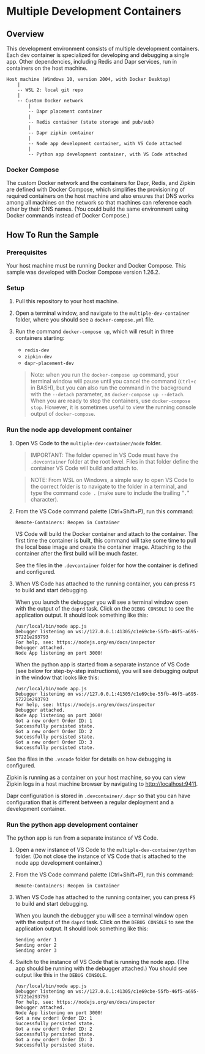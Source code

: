 # Multiple Development Containers

## Overview

This development environment consists of multiple development containers. Each dev container is specialized for developing and debugging a single app. Other dependencies, including Redis and Dapr services, run in containers on the host machine.

```ASCII
Host machine (Windows 10, version 2004, with Docker Desktop)
    |
    -- WSL 2: local git repo
    |
    -- Custom Docker network
        |
        -- Dapr placement container
        |
        -- Redis container (state storage and pub/sub)
        |
        -- Dapr zipkin container
        |
        -- Node app development container, with VS Code attached
        |
        -- Python app development container, with VS Code attached
```

### Docker Compose

The custom Docker network and the containers for Dapr, Redis, and Zipkin are defined with Docker Compose, which simplifies the provisioning of required containers on the host machine and also ensures that DNS works among all machines on the network so that machines can reference each other by their DNS names. (You could build the same environment using Docker commands instead of Docker Compose.)

## How To Run the Sample

### Prerequisites

Your host machine must be running Docker and Docker Compose. This sample was developed with Docker Compose version 1.26.2.

### Setup

1. Pull this repository to your host machine.
1. Open a terminal window, and navigate to the `multiple-dev-container` folder, where you should see a `docker-compose.yml` file.
1. Run the command `docker-compose up`, which will result in three containers starting:

    - `redis-dev`
    - `zipkin-dev`
    - `dapr-placement-dev`

   > Note: when you run the `docker-compose up` command, your terminal window will pause until you cancel the command (`Ctrl+c` in BASH), but you can also run the command in the background with the `--detach` parameter, as `docker-compose up --detach`. When you are ready to stop the containers, use `docker-compose stop`. However, it is sometimes useful to view the running console output of `docker-compose`.

### Run the node app development container

1. Open VS Code to the `multiple-dev-container/node` folder.

    > IMPORTANT: The folder opened in VS Code must have the `.devcontainer` folder at the root level. Files in that folder define the container VS Code will build and attach to.

    > NOTE: From WSL on Windows, a simple way to open VS Code to the correct folder is to navigate to the folder in a terminal, and type the command `code .` (make sure to include the trailing "`.`" character).

1. From the VS Code command palette (Ctrl+Shift+P), run this command:

    ```ASCII
    Remote-Containers: Reopen in Container
    ```

    VS Code will build the Docker container and attach to the container. The first time the container is built, this command will take some time to pull the local base image and create the container image. Attaching to the container after the first build will be much faster.

    See the files in the `.devcontainer` folder for how the container is defined and configured.

1. When VS Code has attached to the running container, you can press `F5` to build and start debugging.

    When you launch the debugger you will see a terminal window open with the output of the `daprd` task. Click on the `DEBUG CONSOLE` to see the application output. It should look something like this:

    ```ASCII
    /usr/local/bin/node app.js
    Debugger listening on ws://127.0.0.1:41305/c1e69cbe-55fb-46f5-a695-57221e293793
    For help, see: https://nodejs.org/en/docs/inspector
    Debugger attached.
    Node App listening on port 3000!
    ```

    When the python app is started from a separate instance of VS Code (see below for step-by-step instructions), you will see debugging output in the window that looks like this:

    ```ASCII
    /usr/local/bin/node app.js
    Debugger listening on ws://127.0.0.1:41305/c1e69cbe-55fb-46f5-a695-57221e293793
    For help, see: https://nodejs.org/en/docs/inspector
    Debugger attached.
    Node App listening on port 3000!
    Got a new order! Order ID: 1
    Successfully persisted state.
    Got a new order! Order ID: 2
    Successfully persisted state.
    Got a new order! Order ID: 3
    Successfully persisted state.
    ```

See the files in the `.vscode` folder for details on how debugging is configured.  

Zipkin is running as a container on your host machine, so you can view Zipkin logs in a host machine browser by navigating to [http://localhost:9411](http://localhost:9411).  

Dapr configuration is stored in `.devcontainer/.dapr` so that you can have configuration that is different between a regular deployment and a development container.

### Run the python app development container

The python app is run from a separate instance of VS Code.

1. Open a new instance of VS Code to the `multiple-dev-container/python` folder. (Do not close the instance of VS Code that is attached to the node app development container.)
1. From the VS Code command palette (Ctrl+Shift+P), run this command:

    ```ASCII
    Remote-Containers: Reopen in Container
    ```

1. When VS Code has attached to the running container, you can press `F5` to build and start debugging.

    When you launch the debugger you will see a terminal window open with the output of the `daprd` task. Click on the `DEBUG CONSOLE` to see the application output. It should look something like this:

    ```ASCII
    Sending order 1
    Sending order 2
    Sending order 3
    ```

1. Switch to the instance of VS Code that is running the node app. (The app should be running with the debugger attached.) You should see output like this in the `DEBUG CONSOLE`.

    ```ASCII
    /usr/local/bin/node app.js
    Debugger listening on ws://127.0.0.1:41305/c1e69cbe-55fb-46f5-a695-57221e293793
    For help, see: https://nodejs.org/en/docs/inspector
    Debugger attached.
    Node App listening on port 3000!
    Got a new order! Order ID: 1
    Successfully persisted state.
    Got a new order! Order ID: 2
    Successfully persisted state.
    Got a new order! Order ID: 3
    Successfully persisted state.
    ```
    